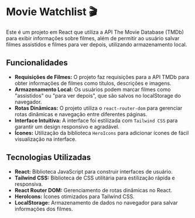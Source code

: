 # Movie Watchlist 🎬

Este é um projeto em React que utiliza a API The Movie Database (TMDb) para exibir informações sobre filmes, além de permitir ao usuário salvar filmes assistidos e filmes para ver depois, utilizando armazenamento local.

## Funcionalidades

- **Requisições de Filmes:** O projeto faz requisições para a API TMDb para obter informações de filmes como títulos, descrições e imagens.
- **Armazenamento Local:** Os usuários podem marcar filmes como "assistidos" ou "para ver depois", que são salvos no localStorage do navegador.
- **Rotas Dinâmicas:** O projeto utiliza o `react-router-dom` para gerenciar rotas dinâmicas e navegação entre diferentes páginas.
- **Interface Intuitiva:** A interface foi estilizada com `Tailwind CSS` para garantir um design responsivo e agradável.
- **Ícones:** Utilização da biblioteca `HeroIcons` para adicionar ícones de fácil visualização na interface.

## Tecnologias Utilizadas

- **React:** Biblioteca JavaScript para construir interfaces de usuário.
- **Tailwind CSS:** Biblioteca de CSS utilitária para estilização rápida e responsiva.
- **React Router DOM:** Gerenciamento de rotas dinâmicas no React.
- **HeroIcons:** Ícones otimizados para Tailwind CSS.
- **LocalStorage:** Armazenamento de dados no navegador para salvar informações dos filmes.
